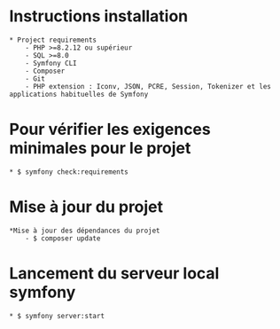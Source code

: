 # Instructions installation

    * Project requirements
        - PHP >=8.2.12 ou supérieur
        - SQL >=8.0
        - Symfony CLI
        - Composer
        - Git
        - PHP extension : Iconv, JSON, PCRE, Session, Tokenizer et les applications habituelles de Symfony

# Pour vérifier les exigences minimales pour le projet

    * $ symfony check:requirements

# Mise à jour du projet

    *Mise à jour des dépendances du projet
        - $ composer update

# Lancement du serveur local symfony

    * $ symfony server:start
